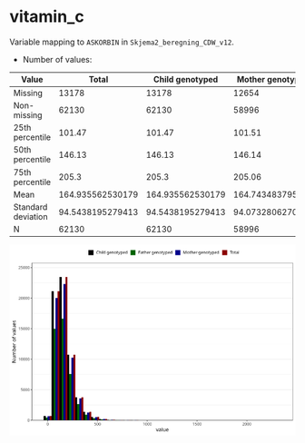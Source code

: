 # vitamin_c
Variable mapping to `ASKORBIN` in `Skjema2_beregning_CDW_v12`.
- Number of values:

| Value | Total | Child genotyped | Mother genotyped | Father genotyped |
| ----- | ----- | --------------- | ---------------- | ---------------- |
| Missing | 13178 | 13178 | 12654 | 6217 |
| Non-missing | 62130 | 62130 | 58996 | 43867 |
| 25th percentile | 101.47 | 101.47 | 101.51 | 101.395 |
| 50th percentile | 146.13 | 146.13 | 146.14 | 145.8 |
| 75th percentile | 205.3 | 205.3 | 205.06 | 204.37 |
| Mean | 164.935562530179 | 164.935562530179 | 164.743483795512 | 164.017743178243 |
| Standard deviation | 94.5438195279413 | 94.5438195279413 | 94.0732806270778 | 92.6620810519782 |
| N | 62130 | 62130 | 58996 | 43867 |



![](vitamin_c_n.png)



